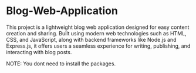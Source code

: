 # Blog-Web-Application
This project is a lightweight blog web application designed for easy content creation and sharing. Built using modern web technologies such as HTML, CSS, and JavaScript, along with backend frameworks like Node.js and Express.js, it offers users a seamless experience for writing, publishing, and interacting with blog posts.

NOTE: You dont need to install the packages.
